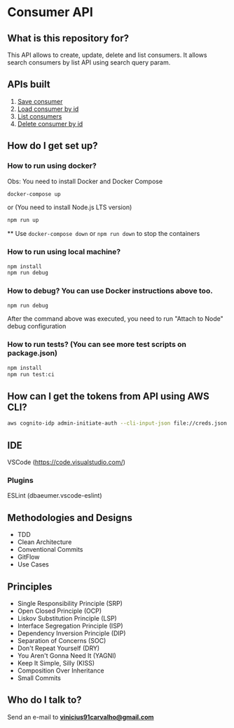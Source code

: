 # Consumer API

## What is this repository for? ###

This API allows to create, update, delete and list consumers. It allows search consumers by list API using search query param.

## APIs built

1. [Save consumer](./requirements/save-consumer.md)
2. [Load consumer by id](./requirements/load-consumer-by-id.md)
3. [List consumers](./requirements/list-consumers.md)
4. [Delete consumer by id](./requirements/delete-consumer-by-id.md)

## How do I get set up? ###

### How to run using docker?

Obs: You need to install Docker and Docker Compose

```bash
docker-compose up
```

or (You need to install Node.js LTS version)

```bash
npm run up
```
** Use `docker-compose down` or `npm run down` to stop the containers

### How to run using local machine?

```bash
npm install
npm run debug
```

### How to debug? You can use Docker instructions above too.

```bash
npm run debug
```

After the command above was executed, you need to run "Attach to Node" debug configuration

### How to run tests? (You can see more test scripts on package.json)

```bash
npm install
npm run test:ci
```

## How can I get the tokens from API using AWS CLI?

```bash
aws cognito-idp admin-initiate-auth --cli-input-json file://creds.json
```

## IDE

VSCode (https://code.visualstudio.com/)

### Plugins

ESLint (dbaeumer.vscode-eslint)

## Methodologies and Designs

* TDD
* Clean Architecture
* Conventional Commits
* GitFlow
* Use Cases

## Principles

* Single Responsibility Principle (SRP)
* Open Closed Principle (OCP)
* Liskov Substitution Principle (LSP)
* Interface Segregation Principle (ISP)
* Dependency Inversion Principle (DIP)
* Separation of Concerns (SOC)
* Don't Repeat Yourself (DRY)
* You Aren't Gonna Need It (YAGNI)
* Keep It Simple, Silly (KISS)
* Composition Over Inheritance
* Small Commits

## Who do I talk to? ###

Send an e-mail to **vinicius91carvalho@gmail.com**